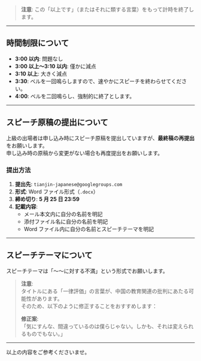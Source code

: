 > **注意**: この「以上です」（またはそれに類する言葉）をもって計時を終了します。

---

## 時間制限について

- **3:00 以内**: 問題なし
- **3:00 以上〜3:10 以内**: 僅かに減点
- **3:10 以上**: 大きく減点
- **3:30**: ベルを一回鳴らしますので、速やかにスピーチを終わらせてください。
- **4:00**: ベルを二回鳴らし、強制的に終了とします。

---

## スピーチ原稿の提出について

上級の出場者は申し込み時にスピーチ原稿を提出していますが、**最終稿の再提出**をお願いします。  
申し込み時の原稿から変更がない場合も再度提出をお願いします。

### 提出方法

1. **提出先**: `tianjin-japanese@googlegroups.com`
2. **形式**: Word ファイル形式（`.docx`）
3. **締め切り**: **5 月 25 日 23:59**
4. **記載内容**:
   - メール本文内に自分の名前を明記
   - 添付ファイル名に自分の名前を明記
   - Word ファイル内に自分の名前とスピーチテーマを明記

---

## スピーチテーマについて

スピーチテーマは「〜〜に対する不満」という形式でお願いします。

> **注意**:  
> タイトルにある「一律評価」の言葉が、中国の教育関連の批判にあたる可能性があります。  
> そのため、以下のように修正することをおすすめします：
>
> **修正案**:  
> 「気にすんな、間違っているのは僕らじゃない。しかも、それは変えられるものでもない。」

---

以上の内容をご参考くださいませ。
